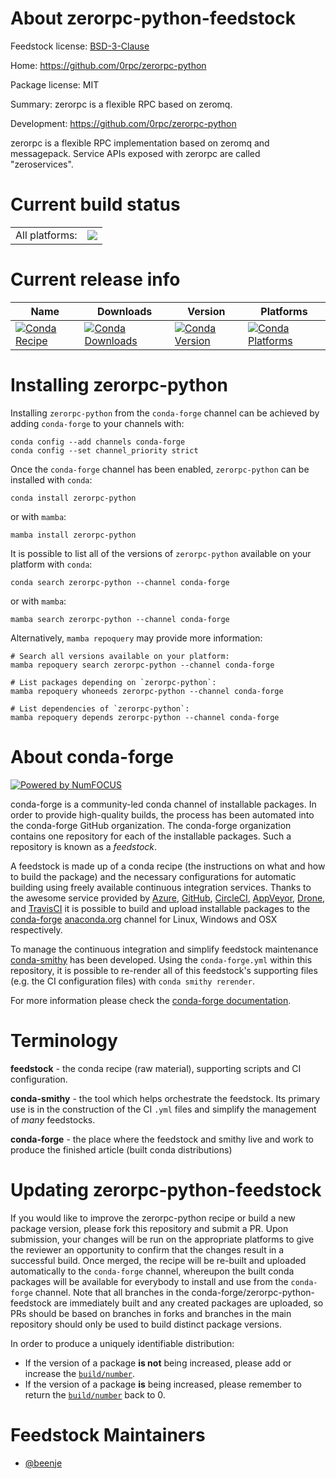 About zerorpc-python-feedstock
==============================

Feedstock license: [BSD-3-Clause](https://github.com/conda-forge/zerorpc-python-feedstock/blob/main/LICENSE.txt)

Home: https://github.com/0rpc/zerorpc-python

Package license: MIT

Summary: zerorpc is a flexible RPC based on zeromq.

Development: https://github.com/0rpc/zerorpc-python

zerorpc is a flexible RPC implementation based on zeromq and messagepack.
Service APIs exposed with zerorpc are called "zeroservices".


Current build status
====================


<table><tr><td>All platforms:</td>
    <td>
      <a href="https://dev.azure.com/conda-forge/feedstock-builds/_build/latest?definitionId=16148&branchName=main">
        <img src="https://dev.azure.com/conda-forge/feedstock-builds/_apis/build/status/zerorpc-python-feedstock?branchName=main">
      </a>
    </td>
  </tr>
</table>

Current release info
====================

| Name | Downloads | Version | Platforms |
| --- | --- | --- | --- |
| [![Conda Recipe](https://img.shields.io/badge/recipe-zerorpc--python-green.svg)](https://anaconda.org/conda-forge/zerorpc-python) | [![Conda Downloads](https://img.shields.io/conda/dn/conda-forge/zerorpc-python.svg)](https://anaconda.org/conda-forge/zerorpc-python) | [![Conda Version](https://img.shields.io/conda/vn/conda-forge/zerorpc-python.svg)](https://anaconda.org/conda-forge/zerorpc-python) | [![Conda Platforms](https://img.shields.io/conda/pn/conda-forge/zerorpc-python.svg)](https://anaconda.org/conda-forge/zerorpc-python) |

Installing zerorpc-python
=========================

Installing `zerorpc-python` from the `conda-forge` channel can be achieved by adding `conda-forge` to your channels with:

```
conda config --add channels conda-forge
conda config --set channel_priority strict
```

Once the `conda-forge` channel has been enabled, `zerorpc-python` can be installed with `conda`:

```
conda install zerorpc-python
```

or with `mamba`:

```
mamba install zerorpc-python
```

It is possible to list all of the versions of `zerorpc-python` available on your platform with `conda`:

```
conda search zerorpc-python --channel conda-forge
```

or with `mamba`:

```
mamba search zerorpc-python --channel conda-forge
```

Alternatively, `mamba repoquery` may provide more information:

```
# Search all versions available on your platform:
mamba repoquery search zerorpc-python --channel conda-forge

# List packages depending on `zerorpc-python`:
mamba repoquery whoneeds zerorpc-python --channel conda-forge

# List dependencies of `zerorpc-python`:
mamba repoquery depends zerorpc-python --channel conda-forge
```


About conda-forge
=================

[![Powered by
NumFOCUS](https://img.shields.io/badge/powered%20by-NumFOCUS-orange.svg?style=flat&colorA=E1523D&colorB=007D8A)](https://numfocus.org)

conda-forge is a community-led conda channel of installable packages.
In order to provide high-quality builds, the process has been automated into the
conda-forge GitHub organization. The conda-forge organization contains one repository
for each of the installable packages. Such a repository is known as a *feedstock*.

A feedstock is made up of a conda recipe (the instructions on what and how to build
the package) and the necessary configurations for automatic building using freely
available continuous integration services. Thanks to the awesome service provided by
[Azure](https://azure.microsoft.com/en-us/services/devops/), [GitHub](https://github.com/),
[CircleCI](https://circleci.com/), [AppVeyor](https://www.appveyor.com/),
[Drone](https://cloud.drone.io/welcome), and [TravisCI](https://travis-ci.com/)
it is possible to build and upload installable packages to the
[conda-forge](https://anaconda.org/conda-forge) [anaconda.org](https://anaconda.org/)
channel for Linux, Windows and OSX respectively.

To manage the continuous integration and simplify feedstock maintenance
[conda-smithy](https://github.com/conda-forge/conda-smithy) has been developed.
Using the ``conda-forge.yml`` within this repository, it is possible to re-render all of
this feedstock's supporting files (e.g. the CI configuration files) with ``conda smithy rerender``.

For more information please check the [conda-forge documentation](https://conda-forge.org/docs/).

Terminology
===========

**feedstock** - the conda recipe (raw material), supporting scripts and CI configuration.

**conda-smithy** - the tool which helps orchestrate the feedstock.
                   Its primary use is in the construction of the CI ``.yml`` files
                   and simplify the management of *many* feedstocks.

**conda-forge** - the place where the feedstock and smithy live and work to
                  produce the finished article (built conda distributions)


Updating zerorpc-python-feedstock
=================================

If you would like to improve the zerorpc-python recipe or build a new
package version, please fork this repository and submit a PR. Upon submission,
your changes will be run on the appropriate platforms to give the reviewer an
opportunity to confirm that the changes result in a successful build. Once
merged, the recipe will be re-built and uploaded automatically to the
`conda-forge` channel, whereupon the built conda packages will be available for
everybody to install and use from the `conda-forge` channel.
Note that all branches in the conda-forge/zerorpc-python-feedstock are
immediately built and any created packages are uploaded, so PRs should be based
on branches in forks and branches in the main repository should only be used to
build distinct package versions.

In order to produce a uniquely identifiable distribution:
 * If the version of a package **is not** being increased, please add or increase
   the [``build/number``](https://docs.conda.io/projects/conda-build/en/latest/resources/define-metadata.html#build-number-and-string).
 * If the version of a package **is** being increased, please remember to return
   the [``build/number``](https://docs.conda.io/projects/conda-build/en/latest/resources/define-metadata.html#build-number-and-string)
   back to 0.

Feedstock Maintainers
=====================

* [@beenje](https://github.com/beenje/)

